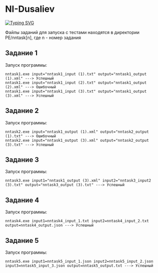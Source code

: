# NI-Dusaliev
[![Typing SVG](https://readme-typing-svg.herokuapp.com?color=%2336BCF7&lines=Нейронные+сети+Дусалиев)](https://git.io/typing-svg)

Файлы заданий для запуска с тестами находятся в директории PE/nntask[n], где n - номер задания
## Задание 1
Запуск программы:
```
nntask1.exe input="nntask1_input (1).txt" output="nntask1_output (1).xml" ---> Успешный
nntask1.exe input="nntask1_input (2).txt" output="nntask1_output (2).xml" ---> Ошибочный
nntask1.exe input="nntask1_input (3).txt" output="nntask1_output (3).xml" ---> Успешный
```
## Задание 2
Запуск программы:
```
nntask2.exe input="nntask1_output (1).xml" output="nntask2_output (1).txt" ---> Ошибочный
nntask2.exe input="nntask1_output (3).xml" output="nntask2_output (3).txt" ---> Успешный
```

## Задание 3
Запуск программы:
```
nntask3.exe input1="nntask1_output (3).xml" input2="nntask3_input2 (3).txt" output="nntask3_output (3).txt" ---> Успешный
```

## Задание 4
Запуск программы:
```
nntask4.exe input1=nntask4_input_1.txt input2=nntask4_input_2.txt output=nntask4_output.json ---> Успешный
```

## Задание 5
Запуск программы:
```
nntask5.exe input1=nntask5_input_1.json input2=nntask5_input_2.json input3=nntask5_input_3.json output=nntask5_output.txt ---> Успешный
```
